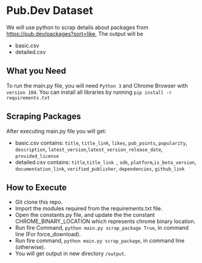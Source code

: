 # Pub.Dev Dataset
We will use python to scrap details about packages from https://pub.dev/packages?sort=like, The output will be 
* basic.csv
* detailed.csv

## What you Need
To run the main.py file, you will need `Python 3` and Chrome Browser with `version 104`. You can install all libraries by running `pip install -r requirements.txt`

## Scraping Packages
After executing main.py file you will get:
* basic.csv contains: `title`, `title_link`, `likes`, `pub_points`, `popularity`, `description`, `latest_version`,`latest_version_release_date`, `provided_license`
* detailed.csv contains: `title`,`title_link `, `sdk`, `platform`,`is_beta_version`, `documentation_link`, `verified_publisher`, `dependencies`, `github_link`

## How to Execute
* Git clone this repo.
* Import the modules required from the requirements.txt file.
* Open the constants.py file, and update the the constant CHROME_BINARY_LOCATION which represents chrome binary location.
* Run fire Command, `python main.py scrap_package True`, in command line (For force_download).
* Run fire command, `python main.py scrap_package`, in command line (otherwise).
* You will get output in new directory `/output`.
